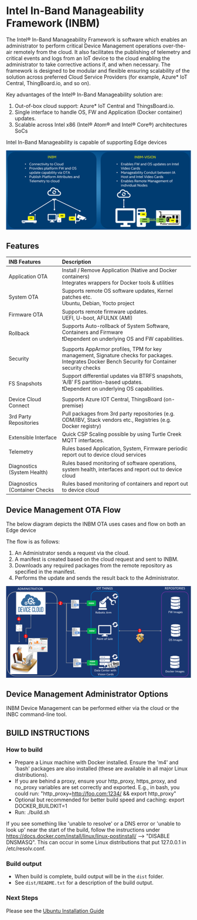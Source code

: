 # Intel In-Band Manageability Framework (INBM)

The Intel®  In-Band Manageability Framework is software which enables an administrator to perform critical Device Management operations over-the-air remotely from the cloud. It also facilitates the publishing of telemetry and critical events and logs from an IoT device to the cloud enabling the administrator to take corrective actions if, and when necessary. The framework is designed to be modular and flexible ensuring scalability of the solution across preferred Cloud Service Providers (for example, Azure* IoT Central, ThingBoard.io, and so on).

Key advantages of the Intel® In-Band Manageability solution are:
1.  Out-of-box cloud support: Azure* IoT Central and ThingsBoard.io.   
2.  Single interface to handle OS, FW and Application (Docker container) updates.    
3.  Scalable across Intel x86 (Intel® Atom® and Intel® Core®) architectures SoCs

Intel In-Band Manageability is capable of supporting Edge devices

<img src="docs/media/INBM Readme/media/image1.PNG" />

## Features

| INB Features                  | Description                                                                                                                                             |
|:------------------------------|:--------------------------------------------------------------------------------------------------------------------------------------------------------|
| Application OTA               | Install / Remove Application (Native and Docker containers) </br>Integrates wrappers for Docker tools & utilities                                       |
| System OTA                    | Supports remote OS software updates, Kernel patches etc. </br> Ubuntu, Debian, Yocto project                                                            |
| Firmware OTA                  | Supports remote firmware updates. </br>UEFI, U-boot, AFULNX (AMI)                                                                                       |
| Rollback                      | Supports Auto-rollback of System Software, Containers and Firmware </br>❗Dependent on underlying OS and FW capabilities.                                |
| Security                      | Supports AppArmor profiles, TPM for key management, Signature checks for packages.  </br>Integrates Docker Bench Security for Container security checks |
| FS Snapshots                  | Support differential updates via BTRFS snapshots,  ‘A/B’ FS partition-based updates. </br>❗Dependent on underlying OS capabilities.                     |
| Device Cloud Connect          | Supports Azure IOT Central, ThingsBoard (on-premise)                                                                                                    |
| 3rd Party Repositories        | Pull packages from 3rd party repositories (e.g. ODM/IBV, Stack vendors etc., Registries (e.g. Docker registry)                                          |
| Extensible Interface          | Quick CSP Scaling possible by using Turtle Creek MQTT interfaces.                                                                                       |
| Telemetry                     | Rules based Application, System, Firmware periodic report out to device cloud services                                                                  |
| Diagnostics (System Health)   | Rules based monitoring of software operations, system health, interfaces and report out to device cloud                                                 |
| Diagnostics (Container Checks | Rules based monitoring of containers and report out to device cloud                                                                                     |

## Device Management OTA Flow

The below diagram depicts the INBM OTA uses cases and flow on both an Edge device

The flow is as follows:
1. An Administrator sends a request via the cloud.
2. A manifest is created based on the cloud request and sent to INBM.
3. Downloads any required packages from the remote repository as specified in the manifest.
4. Performs the update and sends the result back to the Administrator.

<img src="docs/media/INBM Readme/media/image2.PNG" />


## Device Management Administrator Options

INBM Device Management can be performed either via the cloud or the INBC command-line tool.

## BUILD INSTRUCTIONS

### How to build
* Prepare a Linux machine with Docker installed.  Ensure the 'm4' and 'bash' packages are also installed (these are available in all major Linux distributions).
* If you are behind a proxy, ensure your http_proxy, https_proxy, and no_proxy variables are set correctly and exported.  E.g., in bash, you could run: "http_proxy=http://foo.com:1234/ && export http_proxy"
* Optional but recommended for better build speed and caching: export DOCKER_BUILDKIT=1
* Run: ./build.sh

If you see something like 'unable to resolve' or a DNS error or 'unable to look up' near the start of the build, follow the instructions under https://docs.docker.com/install/linux/linux-postinstall/ --> "DISABLE DNSMASQ".  This can occur in some Linux distributions that put 127.0.0.1 in /etc/resolv.conf.

### Build output
* When build is complete, build output will be in the `dist` folder. 
* See `dist/README.txt` for a description of the build output.

### Next Steps
Please see the [Ubuntu Installation Guide](https://github.com/intel/intel-inb-manageability/blob/develop/docs/In-Band%20Manageability%20Installation%20Guide%20Ubuntu.md)

